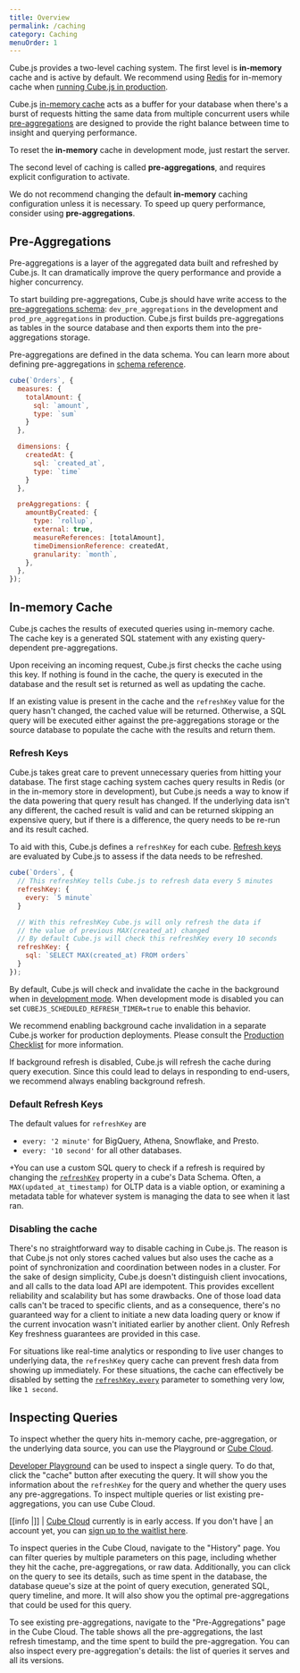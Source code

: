 ```yaml
---
title: Overview
permalink: /caching
category: Caching
menuOrder: 1
---
```


[link-cube-cloud]: https://cube.dev/cloud

Cube.js provides a two-level caching system. The first level is **in-memory**
cache and is active by default. We recommend using [Redis](https://redis.io) for
in-memory cache when
[running Cube.js in production](/deployment/production-checklist).

Cube.js [in-memory cache](#in-memory-cache) acts as a buffer for your database
when there's a burst of requests hitting the same data from multiple concurrent
users while [pre-aggregations](#pre-aggregations) are designed to provide the
right balance between time to insight and querying performance.

To reset the **in-memory** cache in development mode, just restart the server.

The second level of caching is called **pre-aggregations**, and requires
explicit configuration to activate.

We do not recommend changing the default **in-memory** caching configuration
unless it is necessary. To speed up query performance, consider using
**pre-aggregations**.

## Pre-Aggregations

Pre-aggregations is a layer of the aggregated data built and refreshed by Cube.js. It can dramatically improve the query performance and provide a higher concurrency.

To start building pre-aggregations, Cube.js should have write access to the [pre-aggregations schema](/config#options-reference-pre-aggregations-schema): `dev_pre_aggregations` in the development and `prod_pre_aggregations` in production. Cube.js first builds pre-aggregations as tables in the source database and then exports them into the pre-aggregations storage. 

Pre-aggregations are defined in the data schema. You can learn more about defining pre-aggregations in [schema reference](/pre-aggregations).


```js
cube(`Orders`, {
  measures: {
    totalAmount: {
      sql: `amount`,
      type: `sum`
    }
  },

  dimensions: {
    createdAt: {
      sql: `created_at`,
      type: `time`
    }
  },

  preAggregations: {
    amountByCreated: {
      type: `rollup`,
      external: true,
      measureReferences: [totalAmount],
      timeDimensionReference: createdAt,
      granularity: `month`,
    },
  },
});
```

## In-memory Cache

Cube.js caches the results of executed queries using in-memory cache. The cache
key is a generated SQL statement with any existing query-dependent
pre-aggregations.

Upon receiving an incoming request, Cube.js first checks the cache using this
key. If nothing is found in the cache, the query is executed in the database and
the result set is returned as well as updating the cache.

If an existing value is present in the cache and the `refreshKey` value for the
query hasn't changed, the cached value will be returned. Otherwise, a SQL query
will be executed either against the pre-aggregations storage or the source
database to populate the cache with the results and return them.

### Refresh Keys

Cube.js takes great care to prevent unnecessary queries from hitting your
database. The first stage caching system caches query results in Redis (or in
the in-memory store in development), but Cube.js needs a way to know if the data
powering that query result has changed. If the underlying data isn't any
different, the cached result is valid and can be returned skipping an expensive
query, but if there is a difference, the query needs to be re-run and its result
cached.

To aid with this, Cube.js defines a `refreshKey` for each cube.
[Refresh keys](/cube#parameters-refresh-key) are evaluated by Cube.js to assess
if the data needs to be refreshed.

```js
cube(`Orders`, {
  // This refreshKey tells Cube.js to refresh data every 5 minutes
  refreshKey: {
    every: `5 minute`
  }

  // With this refreshKey Cube.js will only refresh the data if
  // the value of previous MAX(created_at) changed
  // By default Cube.js will check this refreshKey every 10 seconds
  refreshKey: {
    sql: `SELECT MAX(created_at) FROM orders`
  }
});
```

By default, Cube.js will check and invalidate the cache in the background when
in [development mode][link-development-mode]. When development mode is disabled
you can set `CUBEJS_SCHEDULED_REFRESH_TIMER=true` to enable this behavior.

We recommend enabling background cache invalidation in a separate Cube.js worker
for production deployments. Please consult the [Production
Checklist][link-production-checklist] for more information.

[link-production-checklist]: /deployment/production-checklist
[link-development-mode]: /configuration/overview#development-mode
[link-production-checklist-refresh]:
  /deployment/production-checklist#set-up-refresh-worker

If background refresh is disabled, Cube.js will refresh the cache during query
execution. Since this could lead to delays in responding to end-users, we
recommend always enabling background refresh.

### Default Refresh Keys

The default values for `refreshKey` are

- `every: '2 minute'` for BigQuery, Athena, Snowflake, and Presto.
- `every: '10 second'` for all other databases.

+You can use a custom SQL query to check if a refresh is required by changing
the [`refreshKey`](/cube#parameters-refresh-key) property in a cube's Data
Schema. Often, a `MAX(updated_at_timestamp)` for OLTP data is a viable option,
or examining a metadata table for whatever system is managing the data to see
when it last ran.

### Disabling the cache

There's no straightforward way to disable caching in Cube.js. The reason is that
Cube.js not only stores cached values but also uses the cache as a point of
synchronization and coordination between nodes in a cluster. For the sake of
design simplicity, Cube.js doesn't distinguish client invocations, and all calls
to the data load API are idempotent. This provides excellent reliability and
scalability but has some drawbacks. One of those load data calls can't be traced
to specific clients, and as a consequence, there's no guaranteed way for a
client to initiate a new data loading query or know if the current invocation
wasn't initiated earlier by another client. Only Refresh Key freshness
guarantees are provided in this case.

For situations like real-time analytics or responding to live user changes to
underlying data, the `refreshKey` query cache can prevent fresh data from
showing up immediately. For these situations, the cache can effectively be
disabled by setting the [`refreshKey.every`](cube#parameters-refresh-key)
parameter to something very low, like `1 second`.

## Inspecting Queries

To inspect whether the query hits in-memory cache, pre-aggregation, or the
underlying data source, you can use the Playground or [Cube
Cloud][link-cube-cloud].

[Developer Playground][link-dev-playground] can be used to inspect a single
query. To do that, click the "cache" button after executing the query. It will
show you the information about the `refreshKey` for the query and whether the
query uses any pre-aggregations. To inspect multiple queries or list existing
pre-aggregations, you can use Cube Cloud.

<!-- prettier-ignore-start -->
[[info |]]
| [Cube Cloud][link-cube-cloud] currently is in early access. If you don't have
| an account yet, you can [sign up to the waitlist here][link-cube-cloud].
<!-- prettier-ignore-end -->

[link-cube-cloud]: https://cube.dev/cloud

To inspect queries in the Cube Cloud, navigate to the "History" page. You can
filter queries by multiple parameters on this page, including whether they hit
the cache, pre-aggregations, or raw data. Additionally, you can click on the
query to see its details, such as time spent in the database, the database
queue's size at the point of query execution, generated SQL, query timeline, and
more. It will also show you the optimal pre-aggregations that could be used for
this query.

To see existing pre-aggregations, navigate to the "Pre-Aggregations" page in the
Cube Cloud. The table shows all the pre-aggregations, the last refresh
timestamp, and the time spent to build the pre-aggregation. You can also inspect
every pre-aggregation's details: the list of queries it serves and all its
versions.

[link-dev-playground]: /dev-tools/dev-playground
